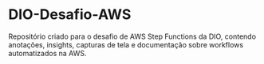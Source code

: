 # DIO-Desafio-AWS
Repositório criado para o desafio de AWS Step Functions da DIO, contendo anotações, insights, capturas de tela e documentação sobre workflows automatizados na AWS.
